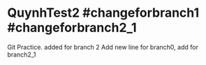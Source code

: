 # QuynhTest2 #changeforbranch1 #changeforbranch2_1
Git Practice. added for branch 2
Add new line for branch0, add for branch2_1
